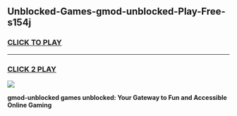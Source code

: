 
## Unblocked-Games-gmod-unblocked-Play-Free-s154j
<h3>
<a href="https://premium76.site?title=gmod-unblocked&ref=10A">CLICK TO PLAY</a></h3>
<hr>

<h3>
<a href="https://premium76.site?title=gmod-unblocked&ref=10A">CLICK 2 PLAY</a>
  
</h3>

<a href="https://premium76.site?title=gmod-unblocked&ref=10A"><img src="https://clearcache.store/games.png"></a>


**gmod-unblocked games unblocked: Your Gateway to Fun and Accessible Online Gaming**
